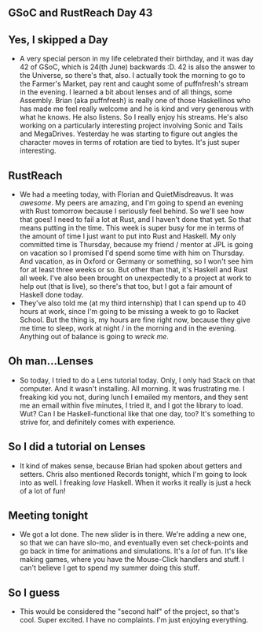 ## GSoC and RustReach Day 43

## Yes, I skipped a Day
- A very special person in my life celebrated their birthday, and it was day 42 of GSoC, which is 24(th June) backwards :D.
  42 is also the answer to the Universe, so there's that, also. 
  I actually took the morning to go to the Farmer's Market, pay rent and caught some of puffnfresh's stream
  in the evening. I learned a bit about lenses and of all things, some Assembly. Brian (aka puffnfresh) is
  really one of those Haskellinos who has made me feel really welcome and he is kind and very generous with
  what he knows. He also listens. So I really enjoy his streams. He's also working on a particularly interesting
  project involving Sonic and Tails and MegaDrives. Yesterday he was starting to figure out angles the character
  moves in terms of rotation are tied to bytes. It's just super interesting.
  
## RustReach
- We had a meeting today, with Florian and QuietMisdreavus. It was *awesome*. My peers are amazing, and I'm going
  to spend an evening with Rust tomorrow because I seriously feel behind. So we'll see how that goes!
  I need to fail a lot at Rust, and I haven't done that yet. So that means putting in the time.
  This week is super busy for me in terms of 
  the amount of time I just want to put into Rust and Haskell. My only committed time is Thursday, because my
  friend / mentor at JPL is going on vacation so I promised I'd spend some time with him on Thursday. 
  And vacation, as in Oxford or Germany or something, so I won't see him for at least three weeks or so. 
  But other than
  that, it's Haskell and Rust all week. I've also been brought on unexpectedly to a project at work to help out (that
  is live), so there's that too, but I got a fair amount of Haskell done today.
- They've also told me (at my third internship) that I can spend up to 40 hours at work, since I'm going to be missing
  a week to go to Racket School. But the thing is, my hours are fine right now, because they give me time to sleep, 
  work at night / in the morning and in the evening. Anything out of balance is going to *wreck me*.
  
## Oh man...Lenses
- So today, I tried to do a Lens tutorial today. Only, I only had Stack on that computer. And it wasn't installing.
  All morning. It was frustrating me.
  I freaking kid you not, during lunch I emailed my mentors, and they sent me an email within five minutes, I tried
  it, and I got the library to load. Wut? Can I be Haskell-functional like that one day, too? It's something to strive
  for, and definitely comes with experience.
  
## So I did a tutorial on Lenses
- It kind of makes sense, because Brian had spoken about getters and setters. Chris also mentioned Records tonight,
  which I'm going to look into as well. I freaking *love* Haskell. When it works it really is just a heck of a lot of fun!
  
## Meeting tonight
- We got a lot done. The new slider is in there. We're adding a new one, so that we can have slo-mo, and eventually even
  set check-points and go back in time for animations and simulations. It's a *lot* of fun. It's like making games,
  where you have the Mouse-Click handlers and stuff. I can't believe I get to spend my summer doing this stuff.
  
## So I guess
- This would be considered the "second half" of the project, so that's cool. Super excited. I have no complaints.
  I'm just enjoying everything.
  
  
